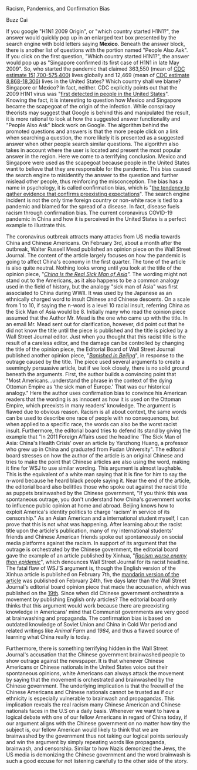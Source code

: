 Racism, Pandemics, and Confirmation Bias

Buzz Cai

If you google &quot;H1N1 2009 Origin&quot;, or &quot;which country started H1N1?&quot;, the answer would quickly pop up in an enlarged text box presented by the search engine with bold letters saying **Mexico**. Beneath the answer block, there is another list of questions with the portion named &quot;People Also Ask&quot;. If you click on the first question, &quot;Which country started H1N1?&quot;, the answer would pop up as &quot;Singapore confirmed its first case of H1N1 in late May 2009&quot;. So, who started the pandemic that claimed 363,550 (mean of [CDC estimate 151,700-575,400](https://www.cdc.gov/flu/spotlights/pandemic-global-estimates.htm)) lives globally and 12,469 (mean of [CDC estimate 8,868-18,306](https://www.cdc.gov/h1n1flu/estimates_2009_h1n1.htm)) lives in the United States? Which country shall we blame? Singapore or Mexico? In fact, neither. CDC explicitly points out that the 2009 H1N1 virus was &quot;[first detected in people in the United States](https://www.cdc.gov/h1n1flu/information_h1n1_virus_qa.htm#a)&quot;. Knowing the fact, it is interesting to question how Mexico and Singapore became the scapegoat of the origin of the infection. While conspiracy theorists may suggest that Google is behind this and manipulated the result, it is more rational to look at how the suggested answer functionality and &quot;People Also Ask&quot; block work on Google. The algorithm behind the promoted questions and answers is that the more people click on a link when searching a question, the more likely it is presented as a suggested answer when other people search similar questions. The algorithm also takes in account where the user is located and present the most popular answer in the region. Here we come to a terrifying conclusion. Mexico and Singapore were used as the scapegoat because people in the United States want to believe that they are responsible for the pandemic. This bias caused the search engine to misidentify the answer to the question and further mislead other people, thus reinforcing the misconception. The bias has a name in psychology, it is called confirmation bias, which is &quot;[the tendency to gather evidence that confirms preexisting expectations](https://dictionary.apa.org/confirmation-bias)&quot;. The search engine incident is not the only time foreign country or non-white race is tied to a pandemic and blamed for the spread of a disease. In fact, disease fuels racism through confirmation bias. The current coronavirus COVID-19 pandemic in China and how it is perceived in the United States is a perfect example to illustrate this.

The coronavirus outbreak attracts many attacks from US media towards China and Chinese Americans. On February 3rd, about a month after the outbreak, Walter Russell Mead published an opinion piece on the Wall Street Journal. The content of the article largely focuses on how the pandemic is going to affect China&#39;s economy in the first quarter. The tone of the article is also quite neutral. Nothing looks wrong until you look at the title of the opinion piece, &quot;[_China Is the Real Sick Man of Asia_](https://www.wsj.com/articles/china-is-the-real-sick-man-of-asia-11580773677#comments_sector)_&quot;._ The wording might not stand out to the Americans, as it also happens to be a common analogy used in the field of history, but the analogy &quot;sick man of Asia&quot; was first associated to China during WWII. It was used by the Japanese as an ethnically charged word to insult Chinese and Chinese descents. On a scale from 1 to 10, if saying the n-word is a level 10 racial insult, referring China as the Sick Man of Asia would be 8. Initially many who read the opinion piece assumed that the Author Mr. Mead is the one who came up with the title. In an email Mr. Mead sent out for clarification, however, did point out that he did not know the title until the piece is published and the title is picked by a Wall Street Journal editor. Just when you thought that this racist title is the result of a careless editor, and the damage can be controlled by changing the title of the opinion piece, the Editorial Board of Wall Street Journal published another opinion piece, &quot;[_Banished in Beijing_](https://www.wsj.com/articles/banished-in-beijing-11582157934#comments_sector)&quot;, in response to the outrage caused by the title. The piece used several arguments to create a seemingly persuasive article, but if we look closely, there is no solid ground beneath the arguments. First, the author builds a convincing point that &quot;Most Americans…understand the phrase in the context of the dying Ottoman Empire as &#39;the sick man of Europe.&#39; That was our historical analogy.&quot; Here the author uses confirmation bias to convince his American readers that the wording is as innocent as how it is used on the Ottoman Empire, which preexists in many readers&#39; knowledge. The argument is flawed due to obvious reason. Racism is all about context, the same words can be used to describe one race of people with no consequences, but when applied to a specific race, the words can also be the worst racist insult. Furthermore, the editorial board tries to defend its stand by giving the example that &quot;In 2011 Foreign Affairs used the headline &#39;The Sick Man of Asia: China&#39;s Health Crisis&#39; over an article by Yanzhong Huang, a professor who grew up in China and graduated from Fudan University&quot;. The editorial board stresses on how the author of the article is an original Chinese and tries to make the point that Chinese articles are also using the word, making it fine for WSJ to use similar wording. This argument is almost laughable. This is the equivalent of a white man saying that it is fine for him to say the n-word because he heard black people saying it. Near the end of the article, the editorial board also belittles those who spoke out against the racist title as puppets brainwashed by the Chinese government, &quot;If you think this was spontaneous outrage, you don&#39;t understand how China&#39;s government works to influence public opinion at home and abroad. Beijing knows how to exploit America&#39;s identity politics to charge &#39;racism&#39; in service of its censorship.&quot; As an Asian American and a international student myself, I can prove that this is not what was happening. After learning about the racist title upon the article&#39;s publication, many of my international students&#39; friends and Chinese American friends spoke out spontaneously on social media platforms against the racism. In support of its argument that the outrage is orchestrated by the Chinese government, the editorial board gave the example of an article published by Xinhua, &quot;[_Racism worse enemy than epidemic_](http://www.xinhuanet.com/english/2020-02/07/c_138764381.htm)&quot;, which denounces Wall Street Journal for its racist headline. The fatal flaw of WSJ&#39;S argument is, though the English version of the Xinhua article is published on February 7th, the [mandarin version of the article](http://www.xinhuanet.com/2020-02/24/c_1125619151.htm) was published on February 24th, five days later than the Wall Street Journal&#39;s editorial board opinion piece that made the accusation, which was published on the [19th](https://www.wsj.com/articles/banished-in-beijing-11582157934#comments_sector). Since when did Chinese government orchestrate a movement by publishing English only articles? The editorial board only thinks that this argument would work because there are preexisting knowledge in Americans&#39; mind that Communist governments are very good at brainwashing and propaganda. The confirmation bias is based on outdated knowledge of Soviet Union and China in Cold War period and related writings like _Animal Farm_ and _1984,_ and thus a flawed source of learning what China really is today.

Furthermore, there is something terrifying hidden in the Wall Street Journal&#39;s accusation that the Chinese government brainwashed people to show outrage against the newspaper. It is that whenever Chinese Americans or Chinese nationals in the United States voice out their spontaneous opinions, white Americans can always attack the movement by saying that the movement is orchestrated and brainwashed by the Chinese government. The underlying implication is that the freewill of the Chinese Americans and Chinese nationals cannot be trusted as if our ethnicity is especially vulnerable to brainwash and propagandas. This implication reveals the real racism many Chinese American and Chinese nationals faces in the U.S on a daily basis. Whenever we want to have a logical debate with one of our fellow Americans in regard of China today, if our argument aligns with the Chinese government on no matter how tiny the subject is, our fellow American would likely to think that we are brainwashed by the government thus not taking our logical points seriously and win the argument by simply repeating words like propaganda, brainwash, and censorship. Similar to how Nazis demonized the Jews, the US media is demonizing the Chinese government and the word brainwash is such a good excuse for not listening carefully to the other side of the story.
